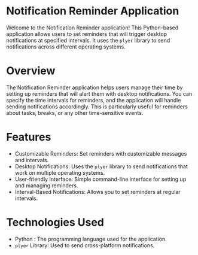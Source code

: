 # Notification Reminder Application

Welcome to the Notification Reminder application! This Python-based application allows users to set reminders that will trigger desktop notifications at specified intervals. It uses the `plyer` library to send notifications across different operating systems.

# Overview

The Notification Reminder application helps users manage their time by setting up reminders that will alert them with desktop notifications. You can specify the time intervals for reminders, and the application will handle sending notifications accordingly. This is particularly useful for reminders about tasks, breaks, or any other time-sensitive events.

# Features

- Customizable Reminders: Set reminders with customizable messages and intervals.
- Desktop Notifications: Uses the `plyer` library to send notifications that work on multiple operating systems.
- User-friendly Interface: Simple command-line interface for setting up and managing reminders.
- Interval-Based Notifications: Allows you to set reminders at regular intervals.

# Technologies Used

- Python : The programming language used for the application.
- `plyer` Library: Used to send cross-platform notifications.



